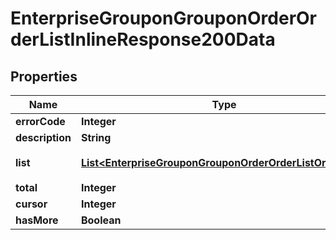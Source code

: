 # EnterpriseGrouponGrouponOrderOrderListInlineResponse200Data

## Properties
Name | Type | Description | Notes
------------ | ------------- | ------------- | -------------
**errorCode** | **Integer** |  | 
**description** | **String** |  | 
**list** | [**List&lt;EnterpriseGrouponGrouponOrderOrderListOrderInfo&gt;**](EnterpriseGrouponGrouponOrderOrderListOrderInfo.md) | 团购活动订单列表 |  [optional]
**total** | **Integer** |  |  [optional]
**cursor** | **Integer** |  |  [optional]
**hasMore** | **Boolean** |  |  [optional]
